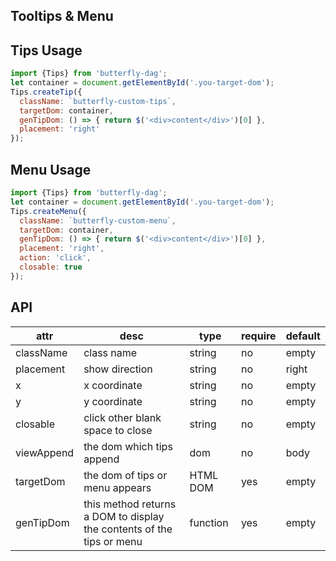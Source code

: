 ## Tooltips & Menu

## Tips Usage
```js
import {Tips} from 'butterfly-dag';
let container = document.getElementById('.you-target-dom');
Tips.createTip({
  className: `butterfly-custom-tips`,
  targetDom: container,
  genTipDom: () => { return $('<div>content</div>')[0] },
  placement: 'right'
});
```

## Menu Usage
```js
import {Tips} from 'butterfly-dag';
let container = document.getElementById('.you-target-dom');
Tips.createMenu({
  className: `butterfly-custom-menu`,
  targetDom: container,
  genTipDom: () => { return $('<div>content</div>')[0] },
  placement: 'right',
  action: 'click',
  closable: true
});
```

## API

| attr | desc | type | require | default |
| ------------------------ | ---------------------------------------------- | -------- | -------- | -------------------------------------------------------------------------------------------------------------------------------------------------------- |
| className | class name | string   | no | empty
| placement | show direction | string | no | right
| x | x coordinate | string | no | empty
| y | y coordinate  | string | no | empty
| closable | click other blank space to close | string | no | empty |
| viewAppend | the dom which tips append | dom   | no | body
| targetDom | the dom of tips or menu appears | HTML DOM | yes | empty |
| genTipDom | this method returns a DOM to display the contents of the tips or menu | function | yes | empty |
